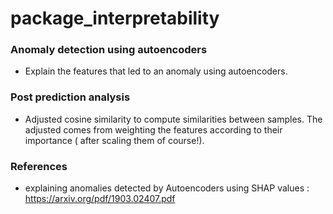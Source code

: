 # package_interpretability 

### Anomaly detection using autoencoders 
- Explain the features that led to an anomaly using autoencoders.

### Post prediction analysis 
- Adjusted cosine similarity to compute similarities between samples. The adjusted comes from weighting the features according to their importance ( after scaling them of course!).




### References
- explaining anomalies detected by Autoencoders using SHAP values : https://arxiv.org/pdf/1903.02407.pdf 
